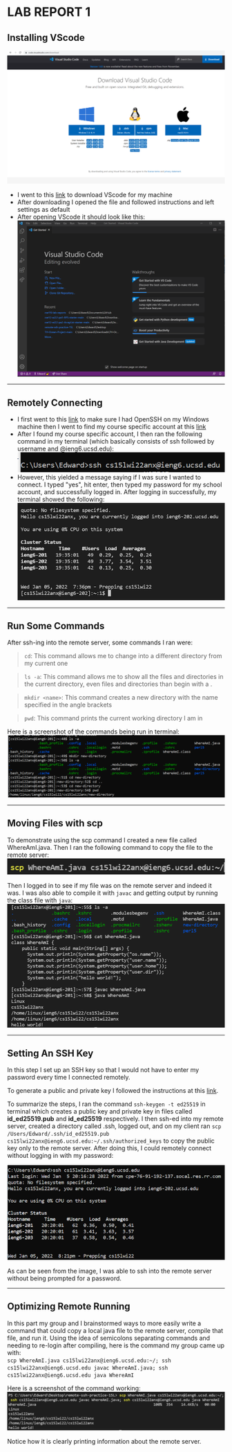 # LAB REPORT 1

## Installing VScode

![Image](./images/vscodescreenshot.png)

- I went to this [link](https://code.visualstudio.com/download) to download VScode for my machine
- After downloading I opened the file and followed instructions and left settings as default
- After opening VScode it should look like this:
![Image](./images/vscodess.png)
---

## Remotely Connecting
- I first went to this [link](https://docs.microsoft.com/en-us/windows-server/administration/openssh/openssh_install_firstuse) to make sure I had OpenSSH on my Windows machine then I went to find my course specific account at this [link](https://sdacs.ucsd.edu/~icc/index.php)
- After I found my course specific account, I then ran the following command in my terminal (which basically consists of ssh followed by username and @ieng6.ucsd.edu):
![Image](./images/remotecnnect.png)
- However, this yielded a message saying if I was sure I wanted to connect. I typed "yes", hit enter, then typed my password for my school account, and successfully logged in. After logging in successfully, my terminal showed the following:
![Image](./images/sshsuccess.png)

---

## Run Some Commands


After ssh-ing into the remote server, some commands I ran were:

> `cd`: This command allows me to change into a different directory from my current one

> `ls -a`: This command allows me to show all the files and directories in the current directory, even files and directories than begin with a .

> `mkdir <name>`: This command creates a new directory with the name specified in the angle brackets

> `pwd`: This command prints the current working directory I am in

Here is a screenshot of the commands being run in terminal:
![Image](./images/runningcmmnds.png)

---

## Moving Files with scp
To demonstrate using the scp command I created a new file called WhereAmI.java. Then I ran the following command to copy the file to the remote server: 
![Image](./images/scp-command.png)

Then I logged in to see if my file was on the remote server and indeed it was. I was also able to compile it with `javac` and getting output by running the class file with `java`:
![Image](./images/scp-success.png)

---

## Setting An SSH Key
In this step I set up an SSH key so that I would not have to enter my password every time I connected remotely.

To generate a public and private key I followed the instructions at this [link](https://docs.microsoft.com/en-us/windows-server/administration/openssh/openssh_keymanagement#user-key-generation).

To summarize the steps, I ran the command `ssh-keygen -t ed25519` in terminal which creates a public key and private key in files called **id_ed25519.pub** and **id_ed25519** respectively. I then ssh-ed into my remote server, created a directory called .ssh, logged out, and on my client ran `scp /Users/Edward/.ssh/id_ed25519.pub cs15lwi22anx@ieng6.ucsd.edu:~/.ssh/authorized_keys` to copy the public key only to the remote server. After doing this, I could remotely connect without logging in with my password:

![Image](./images/sshnopassword.png)

As can be seen from the image, I was able to ssh into the remote server without being prompted for a password.

---

## Optimizing Remote Running
In this part my group and I brainstormed ways to more easily write a command that could copy a local java file to the remote server, compile that file, and run it. Using the idea of semicolons separating commands and needing to re-login after compiling, here is the command my group came up with: <br>
`scp WhereAmI.java cs15lwi22anx@ieng6.ucsd.edu:~/; ssh cs15lwi22anx@ieng6.ucsd.edu javac WhereAmI.java; ssh cs15lwi22anx@ieng6.ucsd.edu java WhereAmI`

Here is a screenshot of the command working:
![Image](./images/scp-multi-commands.png)

Notice how it is clearly printing information about the remote server.
